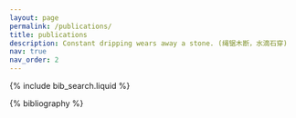 ```yaml
---
layout: page
permalink: /publications/
title: publications
description: Constant dripping wears away a stone. (绳锯木断，水滴石穿)
nav: true
nav_order: 2
---
```


<!-- _pages/publications.md -->

<!-- Bibsearch Feature -->

{% include bib_search.liquid %}

<div class="publications">

{% bibliography %}

</div>
